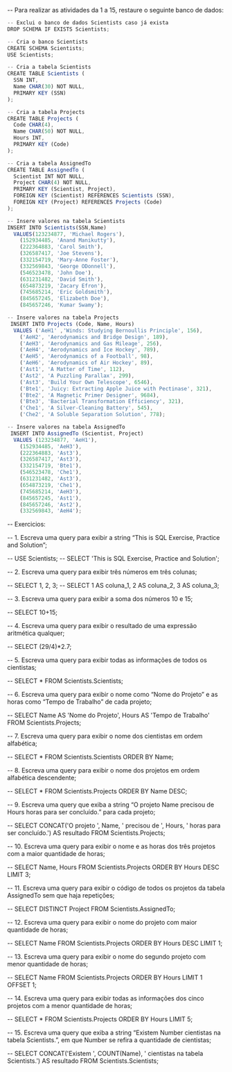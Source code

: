 -- Para realizar as atividades da 1 a 15, restaure o seguinte banco de dados:
```js
-- Exclui o banco de dados Scientists caso já exista
DROP SCHEMA IF EXISTS Scientists;

-- Cria o banco Scientists
CREATE SCHEMA Scientists;
USE Scientists;

-- Cria a tabela Scientists
CREATE TABLE Scientists (
  SSN INT,
  Name CHAR(30) NOT NULL,
  PRIMARY KEY (SSN)
);

-- Cria a tabela Projects
CREATE TABLE Projects (
  Code CHAR(4),
  Name CHAR(50) NOT NULL,
  Hours INT,
  PRIMARY KEY (Code)
);

-- Cria a tabela AssignedTo
CREATE TABLE AssignedTo (
  Scientist INT NOT NULL,
  Project CHAR(4) NOT NULL,
  PRIMARY KEY (Scientist, Project),
  FOREIGN KEY (Scientist) REFERENCES Scientists (SSN),
  FOREIGN KEY (Project) REFERENCES Projects (Code)
);

-- Insere valores na tabela Scientists
INSERT INTO Scientists(SSN,Name)
  VALUES(123234877, 'Michael Rogers'),
    (152934485, 'Anand Manikutty'),
    (222364883, 'Carol Smith'),
    (326587417, 'Joe Stevens'),
    (332154719, 'Mary-Anne Foster'),
    (332569843, 'George ODonnell'),
    (546523478, 'John Doe'),
    (631231482, 'David Smith'),
    (654873219, 'Zacary Efron'),
    (745685214, 'Eric Goldsmith'),
    (845657245, 'Elizabeth Doe'),
    (845657246, 'Kumar Swamy');

-- Insere valores na tabela Projects
 INSERT INTO Projects (Code, Name, Hours)
  VALUES ('AeH1' ,'Winds: Studying Bernoullis Principle', 156),
    ('AeH2', 'Aerodynamics and Bridge Design', 189),
    ('AeH3', 'Aerodynamics and Gas Mileage', 256),
    ('AeH4', 'Aerodynamics and Ice Hockey', 789),
    ('AeH5', 'Aerodynamics of a Football', 98),
    ('AeH6', 'Aerodynamics of Air Hockey', 89),
    ('Ast1', 'A Matter of Time', 112),
    ('Ast2', 'A Puzzling Parallax', 299),
    ('Ast3', 'Build Your Own Telescope', 6546),
    ('Bte1', 'Juicy: Extracting Apple Juice with Pectinase', 321),
    ('Bte2', 'A Magnetic Primer Designer', 9684),
    ('Bte3', 'Bacterial Transformation Efficiency', 321),
    ('Che1', 'A Silver-Cleaning Battery', 545),
    ('Che2', 'A Soluble Separation Solution', 778);

-- Insere valores na tabela AssignedTo
 INSERT INTO AssignedTo (Scientist, Project)
  VALUES (123234877, 'AeH1'),
    (152934485, 'AeH3'),
    (222364883, 'Ast3'),
    (326587417, 'Ast3'),
    (332154719, 'Bte1'),
    (546523478, 'Che1'),
    (631231482, 'Ast3'),
    (654873219, 'Che1'),
    (745685214, 'AeH3'),
    (845657245, 'Ast1'),
    (845657246, 'Ast2'),
    (332569843, 'AeH4');
```
-- Exercicios: 

-- 1. Escreva uma query para exibir a string “This is SQL Exercise, Practice and Solution”;

-- USE Scientists;
-- SELECT 'This is SQL Exercise, Practice and Solution';


-- 2. Escreva uma query para exibir três números em três colunas;

-- SELECT 1, 2, 3;
-- SELECT 1 AS coluna_1, 2 AS coluna_2, 3 AS coluna_3;


-- 3. Escreva uma query para exibir a soma dos números 10 e 15;

-- SELECT 10+15;


-- 4. Escreva uma query para exibir o resultado de uma expressão aritmética qualquer;

-- SELECT (29/4)*2.7;


-- 5. Escreva uma query para exibir todas as informações de todos os cientistas;

-- SELECT * FROM Scientists.Scientists;


-- 6. Escreva uma query para exibir o nome como “Nome do Projeto” e as horas como “Tempo de Trabalho” de cada projeto;

-- SELECT Name AS 'Nome do Projeto', Hours AS 'Tempo de Trabalho' FROM Scientists.Projects;


-- 7. Escreva uma query para exibir o nome dos cientistas em ordem alfabética;

-- SELECT * FROM Scientists.Scientists ORDER BY Name;


-- 8. Escreva uma query para exibir o nome dos projetos em ordem alfabética descendente;

-- SELECT * FROM Scientists.Projects ORDER BY Name DESC;


-- 9. Escreva uma query que exiba a string “O projeto Name precisou de Hours horas para ser concluído.” para cada projeto;

-- SELECT CONCAT('O projeto ', Name, ' precisou de ', Hours, ' horas para ser concluído.') AS resultado FROM Scientists.Projects;


-- 10. Escreva uma query para exibir o nome e as horas dos três projetos com a maior quantidade de horas;

-- SELECT Name, Hours FROM Scientists.Projects ORDER BY Hours DESC LIMIT 3;


-- 11. Escreva uma query para exibir o código de todos os projetos da tabela AssignedTo sem que haja repetições;

-- SELECT DISTINCT Project FROM Scientists.AssignedTo;


-- 12. Escreva uma query para exibir o nome do projeto com maior quantidade de horas;

-- SELECT Name FROM Scientists.Projects ORDER BY Hours DESC LIMIT 1;


-- 13. Escreva uma query para exibir o nome do segundo projeto com menor quantidade de horas;

-- SELECT Name FROM Scientists.Projects ORDER BY Hours LIMIT 1 OFFSET 1;


-- 14. Escreva uma query para exibir todas as informações dos cinco projetos com a menor quantidade de horas;

-- SELECT * FROM Scientists.Projects ORDER BY Hours LIMIT 5;


-- 15. Escreva uma query que exiba a string “Existem Number cientistas na tabela Scientists.”, em que Number se refira a quantidade de cientistas;

-- SELECT CONCAT('Existem ', COUNT(Name), ' cientistas na tabela Scientists.') AS resultado FROM Scientists.Scientists;